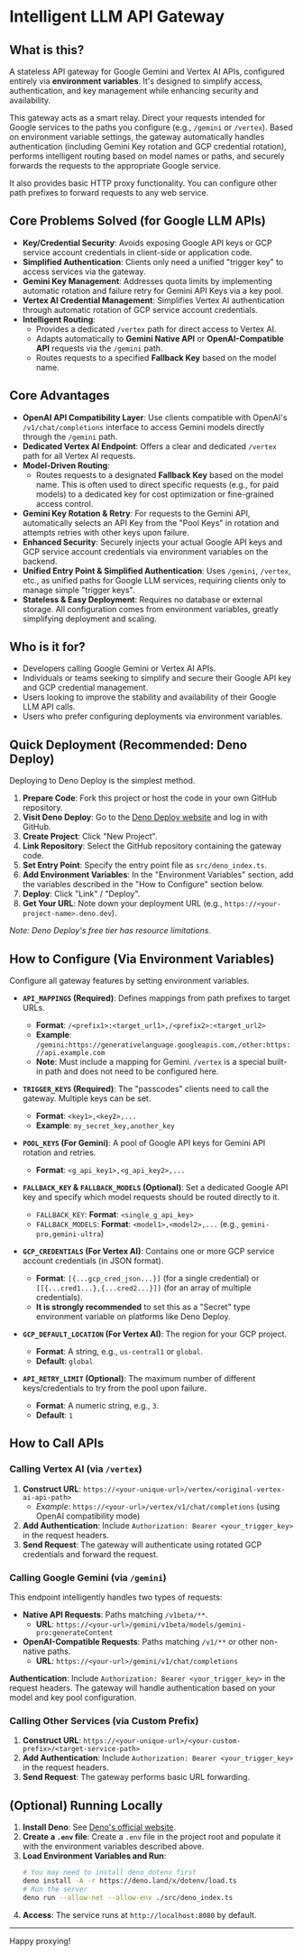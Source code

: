 # Intelligent LLM API Gateway

## What is this?

A stateless API gateway for Google Gemini and Vertex AI APIs, configured entirely via **environment variables**. It's designed to simplify access, authentication, and key management while enhancing security and availability.

This gateway acts as a smart relay. Direct your requests intended for Google services to the paths you configure (e.g., `/gemini` or `/vertex`). Based on environment variable settings, the gateway automatically handles authentication (including Gemini Key rotation and GCP credential rotation), performs intelligent routing based on model names or paths, and securely forwards the requests to the appropriate Google service.

It also provides basic HTTP proxy functionality. You can configure other path prefixes to forward requests to any web service.

## Core Problems Solved (for Google LLM APIs)

*   **Key/Credential Security**: Avoids exposing Google API keys or GCP service account credentials in client-side or application code.
*   **Simplified Authentication**: Clients only need a unified "trigger key" to access services via the gateway.
*   **Gemini Key Management**: Addresses quota limits by implementing automatic rotation and failure retry for Gemini API Keys via a key pool.
*   **Vertex AI Credential Management**: Simplifies Vertex AI authentication through automatic rotation of GCP service account credentials.
*   **Intelligent Routing**:
    *   Provides a dedicated `/vertex` path for direct access to Vertex AI.
    *   Adapts automatically to **Gemini Native API** or **OpenAI-Compatible API** requests via the `/gemini` path.
    *   Routes requests to a specified **Fallback Key** based on the model name.

## Core Advantages

*   **OpenAI API Compatibility Layer**: Use clients compatible with OpenAI's `/v1/chat/completions` interface to access Gemini models directly through the `/gemini` path.
*   **Dedicated Vertex AI Endpoint**: Offers a clear and dedicated `/vertex` path for all Vertex AI requests.
*   **Model-Driven Routing**:
    *   Routes requests to a designated **Fallback Key** based on the model name. This is often used to direct specific requests (e.g., for paid models) to a dedicated key for cost optimization or fine-grained access control.
*   **Gemini Key Rotation & Retry**: For requests to the Gemini API, automatically selects an API Key from the "Pool Keys" in rotation and attempts retries with other keys upon failure.
*   **Enhanced Security**: Securely injects your actual Google API keys and GCP service account credentials via environment variables on the backend.
*   **Unified Entry Point & Simplified Authentication**: Uses `/gemini`, `/vertex`, etc., as unified paths for Google LLM services, requiring clients only to manage simple "trigger keys".
*   **Stateless & Easy Deployment**: Requires no database or external storage. All configuration comes from environment variables, greatly simplifying deployment and scaling.

## Who is it for?

*   Developers calling Google Gemini or Vertex AI APIs.
*   Individuals or teams seeking to simplify and secure their Google API key and GCP credential management.
*   Users looking to improve the stability and availability of their Google LLM API calls.
*   Users who prefer configuring deployments via environment variables.

## Quick Deployment (Recommended: Deno Deploy)

Deploying to Deno Deploy is the simplest method.

1.  **Prepare Code**: Fork this project or host the code in your own GitHub repository.
2.  **Visit Deno Deploy**: Go to the [Deno Deploy website](https://deno.com/deploy) and log in with GitHub.
3.  **Create Project**: Click "New Project".
4.  **Link Repository**: Select the GitHub repository containing the gateway code.
5.  **Set Entry Point**: Specify the entry point file as `src/deno_index.ts`.
6.  **Add Environment Variables**: In the "Environment Variables" section, add the variables described in the "How to Configure" section below.
7.  **Deploy**: Click "Link" / "Deploy".
8.  **Get Your URL**: Note down your deployment URL (e.g., `https://<your-project-name>.deno.dev`).

*Note: Deno Deploy's free tier has resource limitations.*

## How to Configure (Via Environment Variables)

Configure all gateway features by setting environment variables.

*   **`API_MAPPINGS` (Required)**: Defines mappings from path prefixes to target URLs.
    *   **Format**: `/<prefix1>:<target_url1>,/<prefix2>:<target_url2>`
    *   **Example**: `/gemini:https://generativelanguage.googleapis.com,/other:https://api.example.com`
    *   **Note**: Must include a mapping for Gemini. `/vertex` is a special built-in path and does not need to be configured here.

*   **`TRIGGER_KEYS` (Required)**: The "passcodes" clients need to call the gateway. Multiple keys can be set.
    *   **Format**: `<key1>,<key2>,...`
    *   **Example**: `my_secret_key,another_key`

*   **`POOL_KEYS` (For Gemini)**: A pool of Google API keys for Gemini API rotation and retries.
    *   **Format**: `<g_api_key1>,<g_api_key2>,...`

*   **`FALLBACK_KEY` & `FALLBACK_MODELS` (Optional)**: Set a dedicated Google API key and specify which model requests should be routed directly to it.
    *   `FALLBACK_KEY`: **Format**: `<single_g_api_key>`
    *   `FALLBACK_MODELS`: **Format**: `<model1>,<model2>,...` (e.g., `gemini-pro,gemini-ultra`)

*   **`GCP_CREDENTIALS` (For Vertex AI)**: Contains one or more GCP service account credentials (in JSON format).
    *   **Format**: `[{...gcp_cred_json...}]` (for a single credential) or `[[{...cred1...},{...cred2...}]]` (for an array of multiple credentials).
    *   **It is strongly recommended** to set this as a "Secret" type environment variable on platforms like Deno Deploy.

*   **`GCP_DEFAULT_LOCATION` (For Vertex AI)**: The region for your GCP project.
    *   **Format**: A string, e.g., `us-central1` or `global`.
    *   **Default**: `global`

*   **`API_RETRY_LIMIT` (Optional)**: The maximum number of different keys/credentials to try from the pool upon failure.
    *   **Format**: A numeric string, e.g., `3`.
    *   **Default**: `1`

## How to Call APIs

### Calling Vertex AI (via `/vertex`)

1.  **Construct URL**: `https://<your-unique-url>/vertex/<original-vertex-ai-api-path>`
    *   *Example*: `https://<your-url>/vertex/v1/chat/completions` (using OpenAI compatibility mode)
2.  **Add Authentication**: Include `Authorization: Bearer <your_trigger_key>` in the request headers.
3.  **Send Request**: The gateway will authenticate using rotated GCP credentials and forward the request.

### Calling Google Gemini (via `/gemini`)

This endpoint intelligently handles two types of requests:

*   **Native API Requests**: Paths matching `/v1beta/**`.
    *   **URL**: `https://<your-url>/gemini/v1beta/models/gemini-pro:generateContent`
*   **OpenAI-Compatible Requests**: Paths matching `/v1/**` or other non-native paths.
    *   **URL**: `https://<your-url>/gemini/v1/chat/completions`

**Authentication**: Include `Authorization: Bearer <your_trigger_key>` in the request headers. The gateway will handle authentication based on your model and key pool configuration.

### Calling Other Services (via Custom Prefix)

1.  **Construct URL**: `https://<your-unique-url>/<your-custom-prefix>/<target-service-path>`
2.  **Add Authentication**: Include `Authorization: Bearer <your_trigger_key>` in the request headers.
3.  **Send Request**: The gateway performs basic URL forwarding.

## (Optional) Running Locally

1.  **Install Deno**: See [Deno's official website](https://deno.land/).
2.  **Create a `.env` file**: Create a `.env` file in the project root and populate it with the environment variables described above.
3.  **Load Environment Variables and Run**:
    ```bash
    # You may need to install deno_dotenv first
    deno install -A -r https://deno.land/x/dotenv/load.ts
    # Run the server
    deno run --allow-net --allow-env ./src/deno_index.ts
    ```
4.  **Access**: The service runs at `http://localhost:8080` by default.

---

Happy proxying!